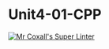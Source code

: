 # Unit4-01-CPP
[![Mr Coxall's Super Linter](https://github.com/ICS3U-Programming-JosephK/Unit4-01-CPP/workflows/Mr%20Coxall's%20Super%20Linter/badge.svg)](https://github.com/ICS3U-Programming-JosephK/Unit4-01-CPP/actions/)
